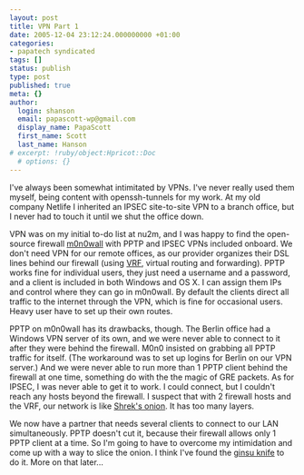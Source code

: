 ```yaml
---
layout: post
title: VPN Part 1
date: 2005-12-04 23:12:24.000000000 +01:00
categories:
- papatech syndicated
tags: []
status: publish
type: post
published: true
meta: {}
author:
  login: shanson
  email: papascott-wp@gmail.com
  display_name: PapaScott
  first_name: Scott
  last_name: Hanson
# excerpt: !ruby/object:Hpricot::Doc
  # options: {}
---
```

<p>I've always been somewhat intimitated by VPNs. I've never really used them myself, being content with openssh-tunnels for my work. At my old company Netlife I inherited an IPSEC site-to-site VPN to a branch office, but I never had to touch it until we shut the office down. </p>
<p>VPN was on my initial to-do list at nu2m, and I was happy to find the open-source firewall <a href="http://www.m0n0.ch/wall/">m0n0wall</a> with PPTP and IPSEC VPNs included onboard. We don't need VPN for our remote offices, as our provider organizes their DSL lines behind our firewall (using <a href="http://whatis.techtarget.com/definition/0,,sid9_gci1149279,00.html" title="virtual routing and forwarding - a Whatis.com definition - see also: VRF, VPN routing and forwarding">VRF</a>, virtual routing and forwarding). PPTP works fine for individual users, they just need a username and a password, and a client is included in both Windows and OS X. I can assign them IPs and control where they can go in m0n0wall. By default the clients direct all traffic to the internet through the VPN, which is fine for occasional users. Heavy user have to set up their own routes.</p>
<p>PPTP on m0n0wall has its drawbacks, though. The Berlin office had a Windows VPN server of its own, and we were never able to connect to it after they were behind the firewall. M0n0 insisted on grabbing all PPTP traffic for itself. (The workaround was to set up logins for Berlin on our VPN server.)  And we were never able to run more than 1 PPTP client behind the firewall at one time, something do with the the magic of GRE packets. As for IPSEC, I was never able to get it to work. I could connect, but I couldn't reach any hosts beyond the firewall. I suspect that with 2 firewall hosts and the VRF, our network is like <a href="http://www.stetson.edu/~vfischer/Shrekonionlayerspage.htm">Shrek's onion</a>. It has too many layers.</p>
<p>We now have a partner that needs several clients to connect to our LAN simultaneously. PPTP doesn't cut it, because their firewall allows only 1 PPTP client at a time. So I'm going to have to overcome my intimidation and come up with a way to slice the onion. I think I've found the <a href="http://openvpn.net/">ginsu knife</a> to do it. More on that later...</p>
